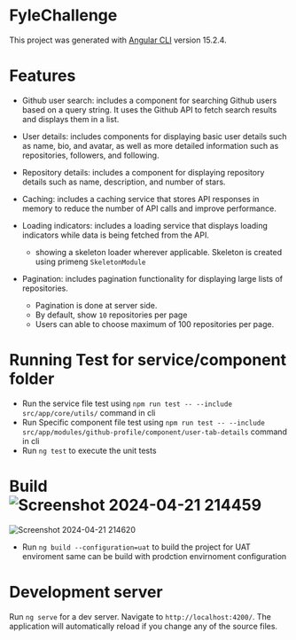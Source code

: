# FyleChallenge

This project was generated with [Angular CLI](https://github.com/angular/angular-cli) version 15.2.4.

# Features
 * Github user search:  includes a component for searching Github users based on a query string. It uses the Github API to fetch search results and displays them in a list.

 * User details: includes components for displaying basic user details such as name, bio, and avatar, as well as more detailed information such as repositories, followers, and following.

 * Repository details: includes a component for displaying repository details such as name, description, and number of stars.

* Caching:  includes a caching service that stores API responses in memory to reduce the number of API calls and improve performance.

* Loading indicators: includes a loading service that displays loading indicators while data is being fetched from the API.
    * showing a skeleton loader wherever applicable. Skeleton is created using primeng `SkeletonModule`

* Pagination:  includes pagination functionality for displaying large lists of repositories.
    * Pagination is done at server side. 
    * By default, show `10` repositories per page
    * Users can able to choose maximum of 100 repositories per page.


# Running Test for service/component folder 
      
 * Run the service file test using `npm run test -- --include src/app/core/utils/` command in cli
 * Run Specific component file test using `npm run test -- --include src/app/modules/github-profile/component/user-tab-details` command in cli
 * Run `ng test` to execute the unit tests  

# Build![Screenshot 2024-04-21 214459](https://github.com/sangmeshbirajdar/FYLE-TASK-ASSIGNMENT/assets/125272249/83542f98-79ad-4698-bb26-290919af9243)

![Screenshot 2024-04-21 214620](https://github.com/sangmeshbirajdar/FYLE-TASK-ASSIGNMENT/assets/125272249/ba9adaef-bef8-419c-8d94-a8df66aba07c)

 * Run `ng build --configuration=uat` to build the project for UAT enviroment same can be build with prodction envirnoment configuration

   


# Development server

Run `ng serve` for a dev server. Navigate to `http://localhost:4200/`. The application will automatically reload if you change any of the source files.


